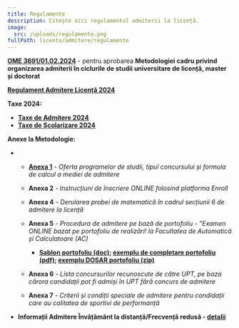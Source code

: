 ```yaml
---
title: Regulamente
description: Citește aici regulamentul admiterii la licență.
image:
  src: /uploads/regulamente.png
fullPath: licenta/admitere/regulamente
---
```

**[OME 3691/01.02.2024](https://www.upt.ro/img/files/2023-2024/Admitere/Metodologie_cardu_organiz_ex.admitere_2024.pdf)** - pentru aprobarea **Metodologiei cadru privind organizarea admiterii în ciclurile de studii universitare de licență, master și doctorat**

**[Regulament Admitere Licență 2024](https://www.upt.ro/img/files/2023-2024/Admitere/2.1_Regulament_admitere_licenta_2024_final3.pdf)**

**Taxe 2024:**

* **[Taxe de Admitere 2024](https://www.upt.ro/img/files/2023-2024/Admitere/HS-nr.14-15.02.2024_taxe_admitere.pdf)**
* **[Taxe de Școlarizare 2024](https://www.upt.ro/img/files/2023-2024/Admitere/HS-nr.15-15.02.2024_taxe_scolarizare.pdf)**

**Anexe la Metodologie:**

* * **[Anexa 1](https://www.upt.ro/img/files/2023-2024/Admitere/licenta/2.2_Anexa_1-Adm_licenta_2024_Oferta_programe_studii_final.pdf)** *\- Oferta programelor de studii, tipul concursului și formula de calcul a mediei de admitere* 
  * **Anexa 2** *\- Instrucțiuni de înscriere ONLINE folosind platforma Enroll* 
  * **Anexa 4** *\- Derularea probei de matematică în cadrul secțiunii 6 de admitere la licență* 
  * **Anexa 5** *\- Procedura de admitere pe bază de portofoliu - ”Examen ONLINE bazat pe portofoliu de realizări! la Facultatea de Automatică și Calculatoare (AC)* 

    * **[Șablon portofoliu (doc)](http://www.upt.ro/img/files/2019-2020/admitere/licenta/Portofoliu_NumePrenume.docx); [exemplu de completare portofoliu (pdf)](http://www.upt.ro/img/files/2019-2020/admitere/licenta/Portofoliu_PopDana.pdf); [exemplu DOSAR portofoliu (zip)](http://www.upt.ro/img/files/2019-2020/admitere/licenta/PopDana.zip)** 
  * **Anexa 6** *\- Lista concursurilor recunoscute de către UPT, pe baza cărora candidații pot fi admiși în UPT fără concurs de admitere* 
  * **Anexa 7** *\- Criterii și condiții speciale de admitere pentru candidații care au calitatea de sportivi de performanță*
* **Informații Admitere Învățământ la distanță/Frecvență redusă - [detalii](http://www.upt.ro/Informatii_-admitere-2020---invatamant-la-distanta-frecventa-redusa_621_ro.html)**